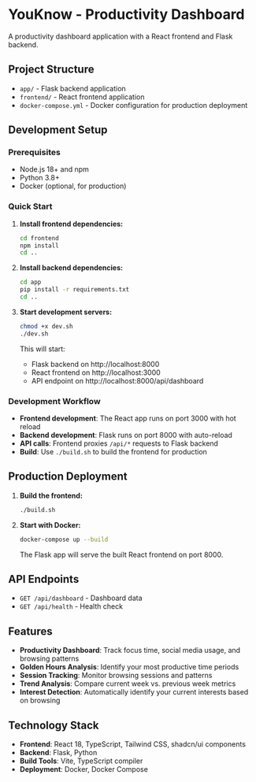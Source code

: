 # YouKnow - Productivity Dashboard

A productivity dashboard application with a React frontend and Flask backend.

## Project Structure

- `app/` - Flask backend application
- `frontend/` - React frontend application
- `docker-compose.yml` - Docker configuration for production deployment

## Development Setup

### Prerequisites

- Node.js 18+ and npm
- Python 3.8+
- Docker (optional, for production)

### Quick Start

1. **Install frontend dependencies:**
   ```bash
   cd frontend
   npm install
   cd ..
   ```

2. **Install backend dependencies:**
   ```bash
   cd app
   pip install -r requirements.txt
   cd ..
   ```

3. **Start development servers:**
   ```bash
   chmod +x dev.sh
   ./dev.sh
   ```

   This will start:
   - Flask backend on http://localhost:8000
   - React frontend on http://localhost:3000
   - API endpoint on http://localhost:8000/api/dashboard

### Development Workflow

- **Frontend development**: The React app runs on port 3000 with hot reload
- **Backend development**: Flask runs on port 8000 with auto-reload
- **API calls**: Frontend proxies `/api/*` requests to Flask backend
- **Build**: Use `./build.sh` to build the frontend for production

## Production Deployment

1. **Build the frontend:**
   ```bash
   ./build.sh
   ```

2. **Start with Docker:**
   ```bash
   docker-compose up --build
   ```

   The Flask app will serve the built React frontend on port 8000.

## API Endpoints

- `GET /api/dashboard` - Dashboard data
- `GET /api/health` - Health check

## Features

- **Productivity Dashboard**: Track focus time, social media usage, and browsing patterns
- **Golden Hours Analysis**: Identify your most productive time periods
- **Session Tracking**: Monitor browsing sessions and patterns
- **Trend Analysis**: Compare current week vs. previous week metrics
- **Interest Detection**: Automatically identify your current interests based on browsing

## Technology Stack

- **Frontend**: React 18, TypeScript, Tailwind CSS, shadcn/ui components
- **Backend**: Flask, Python
- **Build Tools**: Vite, TypeScript compiler
- **Deployment**: Docker, Docker Compose
